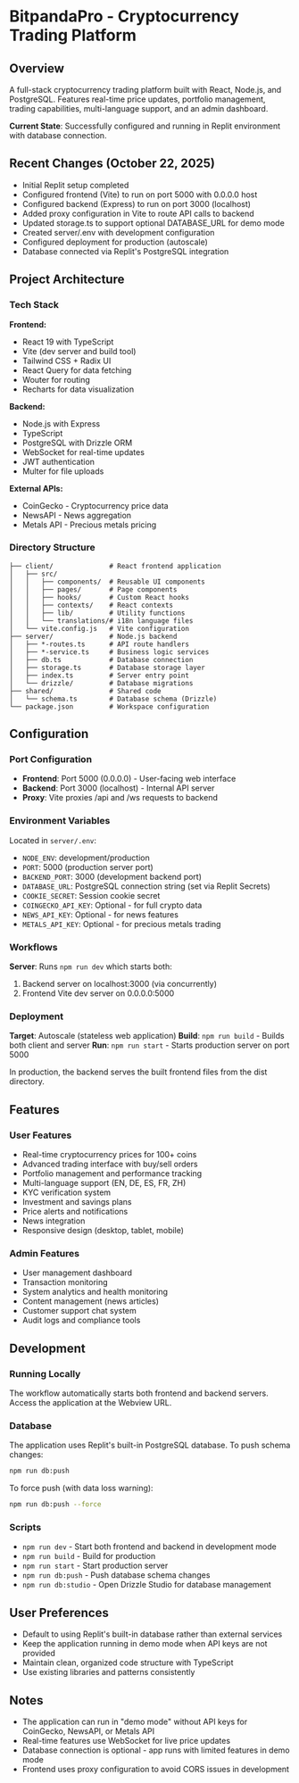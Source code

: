 # BitpandaPro - Cryptocurrency Trading Platform

## Overview
A full-stack cryptocurrency trading platform built with React, Node.js, and PostgreSQL. Features real-time price updates, portfolio management, trading capabilities, multi-language support, and an admin dashboard.

**Current State**: Successfully configured and running in Replit environment with database connection.

## Recent Changes (October 22, 2025)
- Initial Replit setup completed
- Configured frontend (Vite) to run on port 5000 with 0.0.0.0 host
- Configured backend (Express) to run on port 3000 (localhost)
- Added proxy configuration in Vite to route API calls to backend
- Updated storage.ts to support optional DATABASE_URL for demo mode
- Created server/.env with development configuration
- Configured deployment for production (autoscale)
- Database connected via Replit's PostgreSQL integration

## Project Architecture

### Tech Stack
**Frontend:**
- React 19 with TypeScript
- Vite (dev server and build tool)
- Tailwind CSS + Radix UI
- React Query for data fetching
- Wouter for routing
- Recharts for data visualization

**Backend:**
- Node.js with Express
- TypeScript
- PostgreSQL with Drizzle ORM
- WebSocket for real-time updates
- JWT authentication
- Multer for file uploads

**External APIs:**
- CoinGecko - Cryptocurrency price data
- NewsAPI - News aggregation
- Metals API - Precious metals pricing

### Directory Structure
```
├── client/              # React frontend application
│   ├── src/
│   │   ├── components/  # Reusable UI components
│   │   ├── pages/       # Page components
│   │   ├── hooks/       # Custom React hooks
│   │   ├── contexts/    # React contexts
│   │   ├── lib/         # Utility functions
│   │   └── translations/# i18n language files
│   └── vite.config.js   # Vite configuration
├── server/              # Node.js backend
│   ├── *-routes.ts      # API route handlers
│   ├── *-service.ts     # Business logic services
│   ├── db.ts            # Database connection
│   ├── storage.ts       # Database storage layer
│   ├── index.ts         # Server entry point
│   └── drizzle/         # Database migrations
├── shared/              # Shared code
│   └── schema.ts        # Database schema (Drizzle)
└── package.json         # Workspace configuration
```

## Configuration

### Port Configuration
- **Frontend**: Port 5000 (0.0.0.0) - User-facing web interface
- **Backend**: Port 3000 (localhost) - Internal API server
- **Proxy**: Vite proxies /api and /ws requests to backend

### Environment Variables
Located in `server/.env`:
- `NODE_ENV`: development/production
- `PORT`: 5000 (production server port)
- `BACKEND_PORT`: 3000 (development backend port)
- `DATABASE_URL`: PostgreSQL connection string (set via Replit Secrets)
- `COOKIE_SECRET`: Session cookie secret
- `COINGECKO_API_KEY`: Optional - for full crypto data
- `NEWS_API_KEY`: Optional - for news features
- `METALS_API_KEY`: Optional - for precious metals trading

### Workflows
**Server**: Runs `npm run dev` which starts both:
1. Backend server on localhost:3000 (via concurrently)
2. Frontend Vite dev server on 0.0.0.0:5000

### Deployment
**Target**: Autoscale (stateless web application)
**Build**: `npm run build` - Builds both client and server
**Run**: `npm run start` - Starts production server on port 5000

In production, the backend serves the built frontend files from the dist directory.

## Features

### User Features
- Real-time cryptocurrency prices for 100+ coins
- Advanced trading interface with buy/sell orders
- Portfolio management and performance tracking
- Multi-language support (EN, DE, ES, FR, ZH)
- KYC verification system
- Investment and savings plans
- Price alerts and notifications
- News integration
- Responsive design (desktop, tablet, mobile)

### Admin Features
- User management dashboard
- Transaction monitoring
- System analytics and health monitoring
- Content management (news articles)
- Customer support chat system
- Audit logs and compliance tools

## Development

### Running Locally
The workflow automatically starts both frontend and backend servers. Access the application at the Webview URL.

### Database
The application uses Replit's built-in PostgreSQL database. To push schema changes:
```bash
npm run db:push
```

To force push (with data loss warning):
```bash
npm run db:push --force
```

### Scripts
- `npm run dev` - Start both frontend and backend in development mode
- `npm run build` - Build for production
- `npm run start` - Start production server
- `npm run db:push` - Push database schema changes
- `npm run db:studio` - Open Drizzle Studio for database management

## User Preferences
- Default to using Replit's built-in database rather than external services
- Keep the application running in demo mode when API keys are not provided
- Maintain clean, organized code structure with TypeScript
- Use existing libraries and patterns consistently

## Notes
- The application can run in "demo mode" without API keys for CoinGecko, NewsAPI, or Metals API
- Real-time features use WebSocket for live price updates
- Database connection is optional - app runs with limited features in demo mode
- Frontend uses proxy configuration to avoid CORS issues in development
